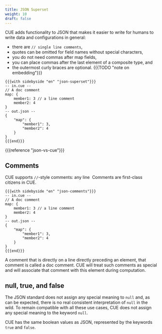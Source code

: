 ```yaml
---
title: JSON Superset
weight: 10
draft: false
---
```


CUE adds functionality to JSON that makes it easier to write for humans to write
data and configurations in general:

- there are `// single line comments`,
- quotes can be omitted for field names without special characters,
- you do not need commas after map fields,
- you can place commas after the last element of a composite type, and
- the outermost curly braces are optional. {{{TODO "note on embedding"}}}

```coq
{{{with sidebyside "en" "json-superset"}}}
-- in.cue --
// A doc comment
map: {
	member1: 3 // a line comment
	member2: 4
}
-- out.json --
{
    "map": {
        "member1": 3,
        "member2": 4
    }
}
{{{end}}}
```

{{{reference "json-vs-cue"}}}

<!-- TODO: Also useful for defining data: embedding, builtins, … -->

## Comments

CUE supports `//`-style comments: any line  Comments are first-class citizens in
CUE.

```coq
{{{with sidebyside "en" "json-comments"}}}
-- in.cue --
// A doc comment
map: {
	member1: 3 // a line comment
	member2: 4
}
-- out.json --
{
    "map": {
        "member1": 3,
        "member2": 4
    }
}
{{{end}}}
```

A comment that is directly on a line directly preceding an element, that comment
is called a doc comment. CUE will treat such comments as special and will
associate that comment with this element during computation.

## null, true, and false

The JSON standard does not assign any special meaning to `null` and, as can be
expected, there is no real consistent interpretation of `null` in the wild. To
remain compatible with all these use cases, CUE does not assign any special
meaning to the keyword `null`.

CUE has the same boolean values as JSON, represented by the keywords `true` and
`false`.
